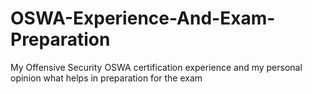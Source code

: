 # OSWA-Experience-And-Exam-Preparation
My Offensive Security OSWA certification experience and my personal opinion what helps in preparation for the exam 
